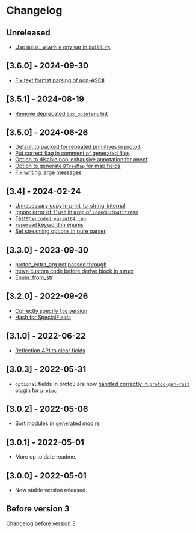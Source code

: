 # Changelog

## Unreleased

- [Use `RUSTC_WRAPPER` env var in `build.rs`](https://github.com/stepancheg/rust-protobuf/pull/737)

## [3.6.0] - 2024-09-30

- [Fix text format parsing of non-ASCII](https://github.com/stepancheg/rust-protobuf/pull/730)

## [3.5.1] - 2024-08-19

- [Remove deprecated `box_pointers` lint](https://github.com/stepancheg/rust-protobuf/pull/733)

## [3.5.0] - 2024-06-26

- [Default to packed for repeated primitives in proto3](https://github.com/stepancheg/rust-protobuf/pull/707)
- [Put correct flag in comment of generated files](https://github.com/stepancheg/rust-protobuf/pull/655)
- [Option to disable non-exhausive annotation for oneof](https://github.com/stepancheg/rust-protobuf/pull/726)
- [Option to generate `BTreeMap` for map fields](https://github.com/stepancheg/rust-protobuf/pull/700)
- [Fix writing large messages](https://github.com/stepancheg/rust-protobuf/pull/725)

## [3.4] - 2024-02-24

* [Unnecessary copy in print_to_string_internal](https://github.com/stepancheg/rust-protobuf/pull/684)
* [Ignore error of `flush` in `Drop` of `CodedOutputStream`](https://github.com/stepancheg/rust-protobuf/issues/714)
* [Faster `encoded_varint64_len`](https://github.com/stepancheg/rust-protobuf/pull/709)
* [`reserved` keyword in enums](https://github.com/stepancheg/rust-protobuf/pull/712)
* [Set streaming options in pure parser](https://github.com/stepancheg/rust-protobuf/pull/646)

## [3.3.0] - 2023-09-30

* [protoc_extra_arg not passed through](https://github.com/stepancheg/rust-protobuf/issues/643)
* [move custom code before derive block in struct](https://github.com/stepancheg/rust-protobuf/issues/675)
* [Enum::from_str](https://github.com/stepancheg/rust-protobuf/pull/664)

## [3.2.0] - 2022-09-26

* [Correctly specify `log` version](https://github.com/stepancheg/rust-protobuf/pull/652)
* [Hash for SpecialFields](https://github.com/stepancheg/rust-protobuf/pull/648)

## [3.1.0] - 2022-06-22

* [Reflection API to clear fields](https://github.com/stepancheg/rust-protobuf/pull/635)

## [3.0.3] - 2022-05-31

* `optional` fields in proto3 are now
  [handled correctly in `protoc-gen-rust` plugin for `protoc`](https://github.com/stepancheg/rust-protobuf/issues/625)

## [3.0.2] - 2022-05-06

* [Sort modules in generated mod.rs](https://github.com/stepancheg/rust-protobuf/issues/621)

## [3.0.1] - 2022-05-01

* More up to date readme.

## [3.0.0] - 2022-05-01

* New stable version released.

## Before version 3

[Changelog before version 3](CHANGELOG-before-3.md)
